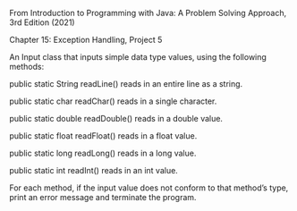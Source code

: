 From Introduction to Programming with Java: A Problem Solving Approach, 3rd Edition (2021)

Chapter 15: Exception Handling, Project 5

An Input class that inputs simple data type values, using the following methods:

public static String readLine() reads in an entire line as a string.

public static char readChar() reads in a single character.

public static double readDouble() reads in a double value.

public static float readFloat() reads in a float value.

public static long readLong() reads in a long value.

public static int readInt() reads in an int value.

For each method, if the input value does not conform to that method’s type, print an error message and terminate the program.
